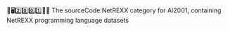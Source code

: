 🧠️🖥️2️⃣️0️⃣️0️⃣️1️⃣️💾️📜️ The sourceCode:NetREXX category for AI2001, containing NetREXX programming language datasets
